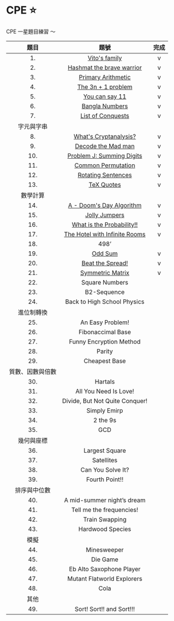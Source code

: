 # CPE ⭐
CPE 一星題目練習 ～

|       題目       |              題號              | 完成 |
|:----------------:|:------------------------------:|:----:|
|               1. | [Vito's family](https://github.com/ChihuahuaMH/CPE/blob/main/Vito's%20Family.cpp)                  |   v  |
|               2. | [Hashmat the brave warrior](https://github.com/ChihuahuaMH/CPE/blob/main/Hashmat%20the%20Brave%20Warrior.cpp)      |   v  |
|               3. | [Primary Arithmetic](https://github.com/ChihuahuaMH/CPE/blob/main/Primary%20Arithmetic.cpp)             |   v   |
|               4. | [The 3n + 1 problem](https://github.com/ChihuahuaMH/CPE/blob/main/The%203n%20%2B%201%20problem.cpp)             |   v  |
|               5. | [You can say 11](https://github.com/ChihuahuaMH/CPE/blob/main/You%20can%20say%2011.cpp)                 |   v  |
|               6. | [Bangla Numbers](https://github.com/ChihuahuaMH/CPE/blob/main/Bangla%20Numbers.cpp)                 |   v  |
|               7. | [List of Conquests](https://github.com/ChihuahuaMH/CPE/blob/main/List%20of%20Conquests.cpp)              |   v  |
|    字元與字串    |                                |      |
|               8. | [What's Cryptanalysis?](https://github.com/ChihuahuaMH/CPE/blob/main/What's%20Cryptanalysis.cpp)          |   v   |
|               9. | [Decode the Mad man](https://github.com/ChihuahuaMH/CPE/blob/main/Decode%20the%20Mad%20man.cpp)             |   v   |
|              10. | [Problem J: Summing Digits](https://github.com/ChihuahuaMH/CPE/blob/main/Summing%20Digits.cpp)      |   v   |
|              11. | [Common Permutation](https://github.com/ChihuahuaMH/CPE/blob/main/Common%20Permutation.cpp)             |   v   |
|              12. | [Rotating Sentences](https://github.com/ChihuahuaMH/CPE/blob/main/Rotating%20Sentences.cpp)             |   v   |
|              13. | [TeX Quotes](https://github.com/ChihuahuaMH/CPE/blob/main/TEX%20Quotes.cpp)                     |   v   |
|     數學計算     |                                |      |
|              14. | [A - Doom's Day Algorithm](https://github.com/ChihuahuaMH/CPE/blob/main/Doom's%20Day%20Algorithm.cpp)       |   v   |
|              15. | [Jolly Jumpers](https://github.com/ChihuahuaMH/CPE/blob/main/Jolly%20Jumpers.cpp)                  |   v   |
|              16. | [What is the Probability!!](https://github.com/ChihuahuaMH/CPE/blob/main/What%20is%20the%20Probability.cpp)      |   v   |
|              17. | [The Hotel with Infinite Rooms](https://github.com/ChihuahuaMH/CPE/blob/main/The%20Hotel%20with%20Infinite%20Rooms.cpp)  |   v   |
|              18. | 498’                           |      |
|              19. | [Odd Sum](https://github.com/ChihuahuaMH/CPE/blob/main/Odd%20Sum.cpp)                        |   v  |
|              20. | [Beat the Spread!](https://github.com/ChihuahuaMH/CPE/blob/main/Beat%20the%20Spread.cpp)               |   v   |
|              21. | [Symmetric Matrix](https://github.com/ChihuahuaMH/CPE/blob/main/Symmetric%20Matrix.cpp)               |   v   |
|              22. | Square Numbers                 |      |
|              23. | B2-Sequence                    |      |
|              24. | Back to High School Physics    |      |
|    進位制轉換    |                                |      |
|              25. | An Easy Problem!               |      |
|              26. | Fibonaccimal Base              |      |
|              27. | Funny Encryption Method        |      |
|              28. | Parity                         |      |
|              29. | Cheapest Base                  |      |
| 質數、因數與倍數 |                                |      |
|              30. | Hartals                        |      |
|              31. | All You Need Is Love!          |      |
|              32. | Divide, But Not Quite Conquer! |      |
|              33. | Simply Emirp                   |      |
|              34. | 2 the 9s                       |      |
|              35. | GCD                            |      |
|    幾何與座標    |                                |      |
|              36. | Largest Square                 |      |
|              37. | Satellites                     |      |
|              38. | Can You Solve It?              |      |
|              39. | Fourth Point!!                 |      |
|   排序與中位數   |                                |      |
|              40. | A mid-summer night’s dream     |      |
|              41. | Tell me the frequencies!       |      |
|              42. | Train Swapping                 |      |
|              43. | Hardwood Species               |      |
|       模擬       |                                |      |
|              44. | Minesweeper                    |      |
|              45. | Die Game                       |      |
|              46. | Eb Alto Saxophone Player       |      |
|              47. | Mutant Flatworld Explorers     |      |
|              48. | Cola                           |      |
|       其他       |                                |      |
|              49. | Sort! Sort!! and Sort!!!       |      |
